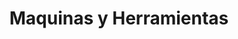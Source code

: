 ---
title: "Maquinas y Herramientas"
url: /ciudad-del-este/maquinas-y-herramientas/
shop: general
---